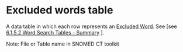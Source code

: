 # Excluded words table

A data table in which each row represents an [Excluded Word](https://confluence.ihtsdotools.org/display/DOCGLOSS/Excluded+Word). See \[see [6.1.5.2 Word Search Tables - Summary](../../../../pages/createpage.action) ].

Note: File or Table name in SNOMED CT toolkit
